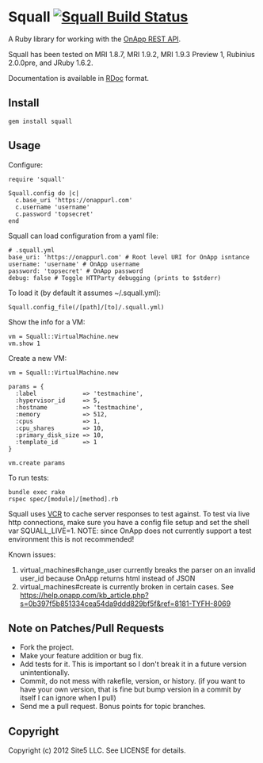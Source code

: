 Squall [![Squall Build Status][Build Icon]][Build Status]
=========================================================

A Ruby library for working with the [OnApp REST API][].

Squall has been tested on MRI 1.8.7, MRI 1.9.2, MRI 1.9.3 Preview 1,
Rubinius 2.0.0pre, and JRuby 1.6.2.

Documentation is available in [RDoc][] format.

[Build Status]: http://travis-ci.org/site5/squall
[Build Icon]: https://secure.travis-ci.org/site5/squall.png?branch=master
[OnApp REST API]: https://help.onapp.com/manual.php?m=2
[RDoc]: http://rdoc.info/github/site5/squall/master/frames

Install
-------

    gem install squall

Usage
-----

Configure:

    require 'squall'

    Squall.config do |c|
      c.base_uri 'https://onappurl.com'
      c.username 'username'
      c.password 'topsecret'
    end
    
Squall can load configuration from a yaml file:

    # .squall.yml
    base_uri: 'https://onappurl.com' # Root level URI for OnApp isntance
    username: 'username' # OnApp username
    password: 'topsecret' # OnApp password
    debug: false # Toggle HTTParty debugging (prints to $stderr)
    
To load it (by default it assumes ~/.squall.yml):

    Squall.config_file(/[path]/[to]/.squall.yml)

Show the info for a VM:

    vm = Squall::VirtualMachine.new
    vm.show 1

Create a new VM:

    vm = Squall::VirtualMachine.new

    params = {
      :label             => 'testmachine',
      :hypervisor_id     => 5,
      :hostname          => 'testmachine',
      :memory            => 512,
      :cpus              => 1,
      :cpu_shares        => 10,
      :primary_disk_size => 10,
      :template_id       => 1
    }

    vm.create params
    
To run tests:

    bundle exec rake
    rspec spec/[module]/[method].rb
    
Squall uses [VCR](https://github.com/myronmarston/vcr) to cache server responses to test against. To test via live http connections, make sure you have a config file setup and set the shell var SQUALL_LIVE=1. NOTE: since OnApp does not currently support a test environment this is not recommended!
    
Known issues:

1. virtual_machines#change_user currently breaks the parser on an invalid user_id  because OnApp returns html instead of JSON
2. virtual_machines#create is currently broken in certain cases.  See https://help.onapp.com/kb_article.php?s=0b397f5b851334cea54da9ddd829bf5f&ref=8181-TYFH-8069

Note on Patches/Pull Requests
-----------------------------
 
* Fork the project.
* Make your feature addition or bug fix.
* Add tests for it. This is important so I don't break it in a
  future version unintentionally.
* Commit, do not mess with rakefile, version, or history.
  (if you want to have your own version, that is fine but bump version in a
  commit by itself I can ignore when I pull)
* Send me a pull request. Bonus points for topic branches.

Copyright
---------

Copyright (c) 2012 Site5 LLC. See LICENSE for details.
